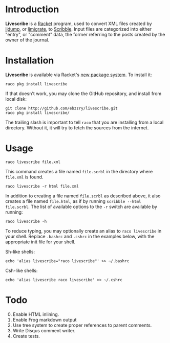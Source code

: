 # Introduction

**Livescribe** is a [Racket](http://racket-lang.org) program, used to
convert XML files created by
[ljdump](https://github.com/ghewgill/ljdump), or
[ljmigrate](https://github.com/ceejbot/ljmigrate), to
[Scribble](http://docs.racket-lang.org/scribble/). Input files are
categorized into either "entry", or "comment" data, the former
referring to the posts created by the owner of the journal.


# Installation

**Livescribe** is available via Racket's
[new package system](http://pkg.racket-lang.org). To install it:

```
raco pkg install livescribe
```

If that doesn't work, you may clone the GitHub repository, and install
from local disk:

```
git clone http://github.com/ebzzry/livescribe.git
raco pkg install livescribe/
```

The trailing slash is important to tell `raco` that you are installing
from a local directory. Without it, it will try to fetch the sources
from the internet.


# Usage

```
raco livescribe file.xml
```

This command creates a file named `file.scrbl` in the directory where
`file.xml` is found.

```
raco livescribe -r html file.xml
```

In addition to creating a file named `file.scrbl` as described above,
it also creates a file named `file.html`, as if by running `scribble
--html file.scrbl`. The list of available options to the `-r` switch
are available by running:

```
raco livescribe -h
```

To reduce typing, you may optionally create an alias to `raco
livescribe` in your shell. Replace `.bashrc` and `.cshrc` in the
examples below, with the appropriate init file for your shell.

Sh-like shells:
```
echo 'alias livescribe="raco livescribe"' >> ~/.bashrc
```

Csh-like shells:
```
echo 'alias livescribe raco livescribe' >> ~/.cshrc
```


# Todo

0. Enable HTML inlining.
0. Enable Frog markdown output
0. Use tree system to create proper references to parent comments.
0. Write Disqus comment writer.
0. Create tests.
